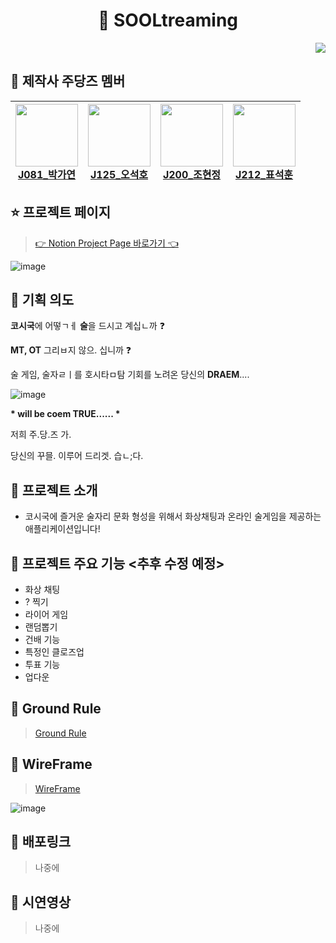 <h1 align="center"> 🍻 SOOLtreaming </h1>

<div align="end">
    <a href="https://hits.seeyoufarm.com"><img src="https://hits.seeyoufarm.com/api/count/incr/badge.svg?url=https%3A%2F%2Fgithub.com%2Fboostcampwm-2021%2Fweb12-sooltreaming&count_bg=%233D61C8&title_bg=%23555555&icon=&icon_color=%23E7E7E7&title=hits&edge_flat=false"/></a>
</div>

## 🧎 제작사 주당즈 멤버

| <a href="https://github.com/yeon52"><img src="https://avatars.githubusercontent.com/yeon52" width=100/><br><center>J081\_박가연</center></a> | <a href="https://github.com/alittlekitten"><img src="https://avatars.githubusercontent.com/alittlekitten" width=100/><br> <center>J125\_오석호</center></a> | <a href="https://github.com/jyo-jyo"><img src="https://avatars.githubusercontent.com/jyo-jyo" width=100/><br><center>J200\_조현정</center></a> | <a href="https://github.com/pyo-sh"><img src="https://avatars.githubusercontent.com/pyo-sh" width=100/><br> <center>J212\_표석훈</center></a> |
| -------------------------------------------------------------------------------------------------------------------------------------------- | ----------------------------------------------------------------------------------------------------------------------------------------------------------- | ---------------------------------------------------------------------------------------------------------------------------------------------- | --------------------------------------------------------------------------------------------------------------------------------------------- |

## ⭐ 프로젝트 페이지

> [👉 Notion Project Page 바로가기 👈](https://colossal-playroom-b51.notion.site/Sooltreaming-beefac80018d40bb988832b34d1421c4)

![image](https://user-images.githubusercontent.com/14370441/138671918-604c2555-a7b5-44bc-93fe-f6642e0d6092.png)

## 🍓 기획 의도

**코시국**에 어떻ㄱㅔ **술**을 드시고 계십ㄴ까 ❓

**MT, OT** 그리ㅂ지 않으. 십니까 ❓

술 게임, 술자ㄹㅣ를 호시타ㅁ탐 기회를 노려온 당신의 **DRAEM**....

![image](https://user-images.githubusercontent.com/14370441/138673328-6b8c55cb-14d3-48f8-956c-c78ee9ad1499.png)

**\* will be coem **TRUE**...... \***

저희 주.당.즈 가.

당신의 꾸믈. 이루어 드리겟. 습ㄴ;다.

## 🌱 프로젝트 소개

- 코시국에 즐거운 술자리 문화 형성을 위해서 화상채팅과 온라인 술게임을 제공하는 애플리케이션입니다!

## 👀 프로젝트 주요 기능 <추후 수정 예정>

- 화상 채팅
- ? 찍기
- 라이어 게임
- 랜덤뽑기
- 건배 기능
- 특정인 클로즈업
- 투표 기능
- 업다운

## 📕 Ground Rule

> [Ground Rule](https://colossal-playroom-b51.notion.site/v1-0-0-ebba1117a39945748a4084beb3ed2981)

## 🎨 WireFrame

> [WireFrame](https://www.figma.com/file/A8f3IsRebQP2AAgRWnJ0cb/sooltreaming?node-id=0%3A1)

![image](https://user-images.githubusercontent.com/14370441/139093650-a829a7de-c304-4e72-9f81-98223cf4ff12.png)

## 💩 배포링크

> 나중에

## 🎥 시연영상

> 나중에
